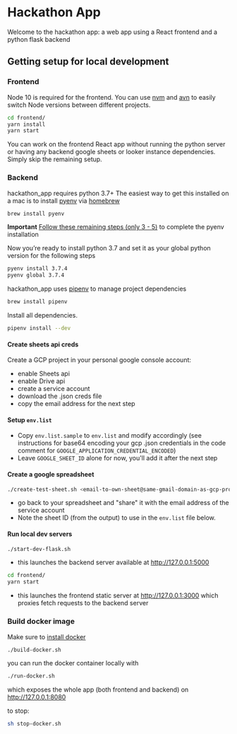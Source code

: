 # Hackathon App

Welcome to the hackathon app: a web app using a React frontend and a python flask backend

## Getting setup for local development

### Frontend

Node 10 is required for the frontend. You can use [nvm](https://github.com/creationix/nvm#installation) and [avn](https://github.com/wbyoung/avn#install) to easily switch Node versions between different projects.

```sh
cd frontend/
yarn install
yarn start
```

You can work on the frontend React app without running the python server or having any backend google sheets or looker instance dependencies. Simply skip the remaining setup.

### Backend

hackathon_app requires python 3.7+ The easiest way to get this installed on a mac is to install [pyenv](https://github.com/pyenv/pyenv#installation) via [homebrew](https://brew.sh/)

```sh
brew install pyenv
```

**Important** [Follow these remaining steps (only 3 - 5)](https://github.com/pyenv/pyenv#basic-github-checkout) to complete the pyenv installation

Now you’re ready to install python 3.7 and set it as your global python version for the following steps

```sh
pyenv install 3.7.4
pyenv global 3.7.4
```

hackathon_app uses [pipenv](https://docs.pipenv.org/en/latest/#install-pipenv-today) to manage project dependencies

```sh
brew install pipenv
```

Install all dependencies.

```sh
pipenv install --dev
```

#### Create sheets api creds

Create a GCP project in your personal google console account:

- enable Sheets api
- enable Drive api
- create a service account
- download the .json creds file
- copy the email address for the next step

#### Setup `env.list`

- Copy `env.list.sample` to `env.list` and modify accordingly (see instructions for base64 encoding your gcp .json credentials in the code comment for `GOOGLE_APPLICATION_CREDENTIAL_ENCODED`)
- Leave `GOOGLE_SHEET_ID` alone for now, you'll add it after the next step

#### Create a google spreadsheet

```sh
./create-test-sheet.sh <email-to-own-sheet@same-gmail-domain-as-gcp-project.com>
```

- go back to your spreadsheet and "share" it with the email address of the service account
- Note the sheet ID (from the output) to use in the `env.list` file below.

#### Run local dev servers

```sh
./start-dev-flask.sh
```

- this launches the backend server available at http://127.0.0.1:5000

```sh
cd frontend/
yarn start
```

- this launches the frontend static server at http://127.0.0.1:3000 which proxies fetch requests to the backend server

### Build docker image

Make sure to [install docker](https://download.docker.com/mac/stable/Docker.dmg)

```sh
./build-docker.sh
```

you can run the docker container locally with

```sh
./run-docker.sh
```

which exposes the whole app (both frontend and backend) on http://127.0.0.1:8080

to stop:

```sh
sh stop-docker.sh
```
